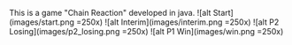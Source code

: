 This is a game "Chain Reaction" developed in java.
![alt Start](images/start.png =250x)
![alt Interim](images/interim.png =250x)
![alt P2 Losing](images/p2_losing.png =250x)
![alt P1 Win](images/win.png =250x)



